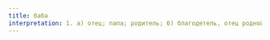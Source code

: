```yaml
---
title: баба
interpretation: 1. а) отец; папа; родитель; б) благодетель, отец родной; 2. тюрк. а)«шейх» (глава некоторых дервишских орденов); б)«столб, тумба»; 3. тюрк. ИЛМ; 4. РПН
---
```

